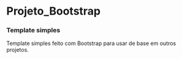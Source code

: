 # Projeto_Bootstrap

### Template simples

Template simples feito com Bootstrap para usar de base em outros projetos.
